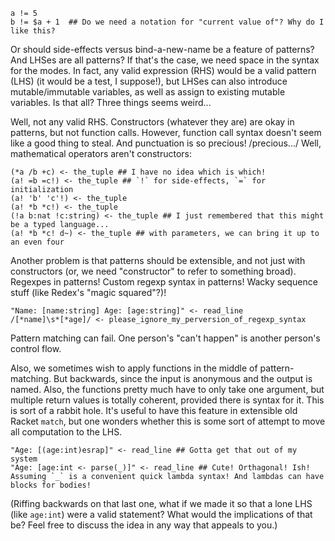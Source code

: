     a != 5
    b != $a + 1  ## Do we need a notation for "current value of"? Why do I like this?

Or should side-effects versus bind-a-new-name be a feature of patterns? And LHSes are all patterns? If that's the case, we need space in the syntax for the modes. In fact, any valid expression (RHS) would be a valid pattern (LHS) (it would be a test, I suppose!), but LHSes can also introduce mutable/immutable variables, as well as assign to existing mutable variables. Is that all? Three things seems weird...

Well, not any valid RHS. Constructors (whatever they are) are okay in patterns, but not function calls. However, function call syntax doesn't seem like a good thing to steal. And punctuation is so precious! /precious.../ Well, mathematical operators aren't constructors:

    (*a /b +c) <- the_tuple ## I have no idea which is which!
    (a! =b =c!) <- the_tuple ## `!` for side-effects, `=` for initialization
    (a! 'b' 'c'!) <- the_tuple
    (a! *b *c!) <- the_tuple
    (!a b:nat !c:string) <- the_tuple ## I just remembered that this might be a typed language...
    (a! *b *c! d~) <- the_tuple ## with parameters, we can bring it up to an even four
    
Another problem is that patterns should be extensible, and not just with constructors (or, we need "constructor" to refer to something broad). Regexpes in patterns! Custom regexp syntax in patterns! Wacky sequence stuff (like Redex's "magic squared"?)!

    "Name: [name:string] Age: [age:string]" <- read_line
    /[*name]\s*[*age]/ <- please_ignore_my_perversion_of_regexp_syntax

Pattern matching can fail. One person's "can't happen" is another person's control flow.

Also, we sometimes wish to apply functions in the middle of pattern-matching. But backwards, since the input is anonymous and the output is named. Also, the functions pretty much have to only take one argument, but multiple return values is totally coherent, provided there is syntax for it. This is sort of a rabbit hole. It's useful to have this feature in extensible old Racket `match`, but one wonders whether this is some sort of attempt to move all computation to the LHS.

    "Age: [(age:int)esrap]" <- read_line ## Gotta get that out of my system
    "Age: [age:int <- parse(_)]" <- read_line ## Cute! Orthagonal! Ish! Assuming `_` is a convenient quick lambda syntax! And lambdas can have blocks for bodies!

(Riffing backwards on that last one, what if we made it so that a lone LHS (like `age:int`) were a valid statement? What would the implications of that be? Feel free to discuss the idea in any way that appeals to you.)
